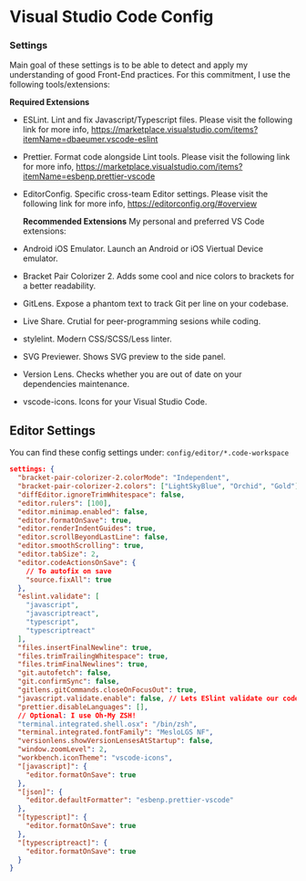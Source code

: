 # Visual Studio Code Config

### Settings

Main goal of these settings is to be able to detect and apply my understanding of good Front-End practices. For this commitment, I use the following tools/extensions:

**Required Extensions**

- ESLint. Lint and fix Javascript/Typescript files. Please visit the following link for more info, https://marketplace.visualstudio.com/items?itemName=dbaeumer.vscode-eslint

- Prettier. Format code alongside Lint tools. Please visit the following link for more info, https://marketplace.visualstudio.com/items?itemName=esbenp.prettier-vscode

- EditorConfig. Specific cross-team Editor settings. Please visit the following link for more info, https://editorconfig.org/#overview

  **Recommended Extensions**
  My personal and preferred VS Code extensions:

- Android iOS Emulator. Launch an Android or iOS Viertual Device emulator.
- Bracket Pair Colorizer 2. Adds some cool and nice colors to brackets for a better readability.
- GitLens. Expose a phantom text to track Git per line on your codebase.
- Live Share. Crutial for peer-programming sesions while coding.
- stylelint. Modern CSS/SCSS/Less linter.
- SVG Previewer. Shows SVG preview to the side panel.
- Version Lens. Checks whether you are out of date on your dependencies maintenance.
- vscode-icons. Icons for your Visual Studio Code.

## Editor Settings

You can find these config settings under: `config/editor/*.code-workspace`

```.json
settings: {
  "bracket-pair-colorizer-2.colorMode": "Independent",
  "bracket-pair-colorizer-2.colors": ["LightSkyBlue", "Orchid", "Gold"],
  "diffEditor.ignoreTrimWhitespace": false,
  "editor.rulers": [100],
  "editor.minimap.enabled": false,
  "editor.formatOnSave": true,
  "editor.renderIndentGuides": true,
  "editor.scrollBeyondLastLine": false,
  "editor.smoothScrolling": true,
  "editor.tabSize": 2,
  "editor.codeActionsOnSave": {
    // To autofix on save
    "source.fixAll": true
  },
  "eslint.validate": [
    "javascript",
    "javascriptreact",
    "typescript",
    "typescriptreact"
  ],
  "files.insertFinalNewline": true,
  "files.trimTrailingWhitespace": true,
  "files.trimFinalNewlines": true,
  "git.autofetch": false,
  "git.confirmSync": false,
  "gitlens.gitCommands.closeOnFocusOut": true,
  "javascript.validate.enable": false, // Lets ESlint validate our code
  "prettier.disableLanguages": [],
  // Optional: I use Oh-My ZSH!
  "terminal.integrated.shell.osx": "/bin/zsh",
  "terminal.integrated.fontFamily": "MesloLGS NF",
  "versionlens.showVersionLensesAtStartup": false,
  "window.zoomLevel": 2,
  "workbench.iconTheme": "vscode-icons",
  "[javascript]": {
    "editor.formatOnSave": true
  },
  "[json]": {
    "editor.defaultFormatter": "esbenp.prettier-vscode"
  },
  "[typescript]": {
    "editor.formatOnSave": true
  },
  "[typescriptreact]": {
    "editor.formatOnSave": true
  }
}

```
